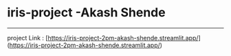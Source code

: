 # iris-project -Akash Shende
---
project Link : [https://iris-project-2pm-akash-shende.streamlit.app/]
(https://iris-project-2pm-akash-shende.streamlit.app/)